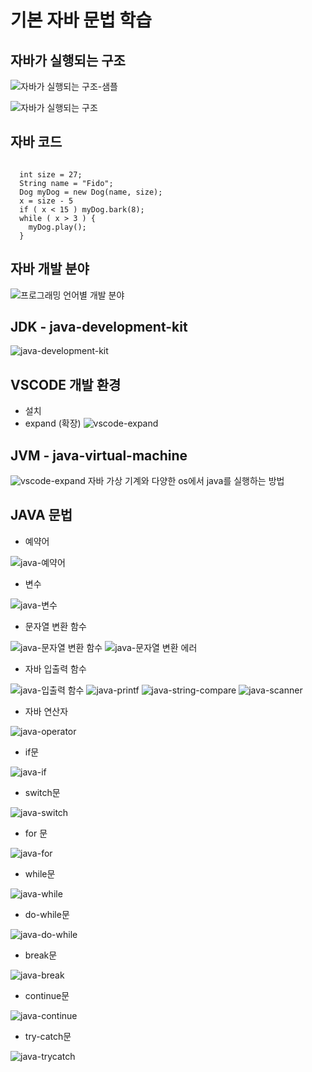 #   기본 자바 문법 학습


## 자바가 실행되는 구조
![자바가 실행되는 구조-샘플](https://github.com/haji8-thehaji/lecture-java/blob/main/download/basic-java/working-java-sample.png)

![자바가 실행되는 구조](https://github.com/haji8-thehaji/lecture-java/blob/main/download/basic-java/working-java.png)


## 자바 코드
<pre><code>
  int size = 27;
  String name = "Fido";
  Dog myDog = new Dog(name, size);
  x = size - 5
  if ( x < 15 ) myDog.bark(8);
  while ( x > 3 ) {
    myDog.play();
  }
</code></pre>

## 자바 개발 분야
![프로그래밍 언어별 개발 분야](https://github.com/haji8-thehaji/lecture-java/blob/main/download/basic-java/develop_programming_lang.png)

## JDK - java-development-kit
![java-development-kit](https://github.com/haji8-thehaji/lecture-java/blob/main/download/basic-java/java-development-kit.png)

## VSCODE 개발 환경
* 설치
* expand (확장)
![vscode-expand](https://github.com/haji8-thehaji/lecture-java/blob/main/download/basic-java/vscode-expand.png)

## JVM - java-virtual-machine

![vscode-expand](https://github.com/haji8-thehaji/lecture-java/blob/main/download/basic-java/jvm-java-virtual-machine.png)
자바 가상 기계와 다양한 os에서 java를 실행하는 방법


## JAVA 문법

* 예약어

![java-예약어](https://github.com/haji8-thehaji/lecture-java/blob/main/download/basic-java/java-reservation.png)

* 변수

![java-변수](https://github.com/haji8-thehaji/lecture-java/blob/main/download/basic-java/java-variable.png)

* 문자열 변환 함수

![java-문자열 변환 함수](https://github.com/haji8-thehaji/lecture-java/blob/main/download/basic-java/java-coverte2string.png)
![java-문자열 변환 에러](https://github.com/haji8-thehaji/lecture-java/blob/main/download/basic-java/java-convert-error.png)

* 자바 입출력 함수

![java-입출력 함수](https://github.com/haji8-thehaji/lecture-java/blob/main/download/basic-java/java-in-out.png)
![java-printf](https://github.com/haji8-thehaji/lecture-java/blob/main/download/basic-java/java-printf.png)
![java-string-compare](https://github.com/haji8-thehaji/lecture-java/blob/main/download/basic-java/java-string-compare.png)
![java-scanner](https://github.com/haji8-thehaji/lecture-java/blob/main/download/basic-java/java-scanner.png)

* 자바 연산자

![java-operator](https://github.com/haji8-thehaji/lecture-java/blob/main/download/basic-java/java-operator.png)

* if문

![java-if](https://github.com/haji8-thehaji/lecture-java/blob/main/download/basic-java/java-if.png)

* switch문

![java-switch](https://github.com/haji8-thehaji/lecture-java/blob/main/download/basic-java/java-switch.png)

* for 문

![java-for](https://github.com/haji8-thehaji/lecture-java/blob/main/download/basic-java/java-for.png)

* while문

![java-while](https://github.com/haji8-thehaji/lecture-java/blob/main/download/basic-java/java-while.png)

* do-while문

![java-do-while](https://github.com/haji8-thehaji/lecture-java/blob/main/download/basic-java/java-do-while.png)

* break문

![java-break](https://github.com/haji8-thehaji/lecture-java/blob/main/download/basic-java/java-break.png)

* continue문

![java-continue](https://github.com/haji8-thehaji/lecture-java/blob/main/download/basic-java/java-continue.png)

* try-catch문

![java-trycatch](https://github.com/haji8-thehaji/lecture-java/blob/main/download/basic-java/java-trycatch.png)





